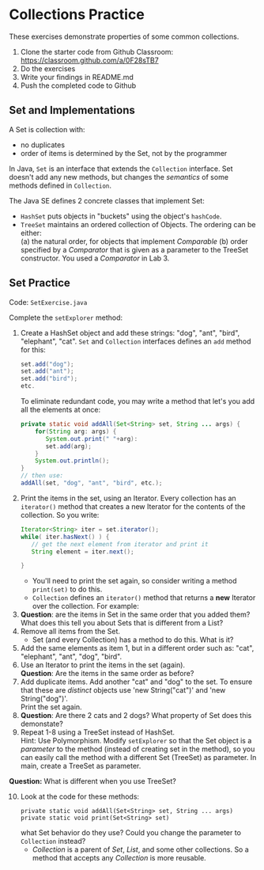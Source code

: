 # Collections Practice

These exercises demonstrate properties of some common collections.

1. Clone the starter code from Github Classroom: https://classroom.github.com/a/0F28sTB7
2. Do the exercises
3. Write your findings in README.md
4. Push the completed code to Github

## Set and Implementations

A Set is collection with:

* no duplicates
* order of items is determined by the Set, not by the programmer

In Java, `Set` is an interface that extends the `Collection` interface.  Set doesn't add any new methods, but changes the *semantics* of some methods defined in `Collection`.

The Java SE defines 2 concrete classes that implement Set:

* `HashSet` puts objects in "buckets" using the object's `hashCode`. 
* `TreeSet` maintains an ordered collection of Objects.  The ordering can be either:   
   (a) the natural order, for objects that implement *Comparable*
   (b) order specified by a *Comparator* that is given as a parameter to the TreeSet constructor.  You used a *Comparator* in Lab 3.
      
## Set Practice

Code: `SetExercise.java`

Complete the `setExplorer` method:

1. Create a HashSet<String> object and add these strings: "dog", "ant", "bird", "elephant", "cat".  `Set` and `Collection` interfaces defines an `add` method for this:
   ```java
   set.add("dog");
   set.add("ant");
   set.add("bird");
   etc.
   ```
   To eliminate redundant code, you may write a method that let's you add all the elements at once:
   ```java
   private static void addAll(Set<String> set, String ... args) {
       for(String arg: args) {
          System.out.print(" "+arg):
          set.add(arg);
       }
       System.out.println();
   }
   // then use:
   addAll(set, "dog", "ant", "bird", etc.);
   ```
2. Print the items in the set, using an Iterator. Every collection has an `iterator()` method that creates a new Iterator for the contents of the collection.  So you write:
   ```java
   Iterator<String> iter = set.iterator();
   while( iter.hasNext() ) {
      // get the next element from iterator and print it
      String element = iter.next();

   }
   ```
   * You'll need to print the set again, so consider writing a method `print(set)` to do this.
   * `Collection` defines an `iterator()` method that returns a **new** Iterator over the collection.  For example:
3. **Question**: are the items in Set in the same order that you added them?  What does this tell you about Sets that is different from a List?
4. Remove all items from the Set. 
    * Set (and every Collection) has a method to do this.  What is it?
5. Add the same elements as item 1, but in a different order such as:  "cat", "elephant", "ant", "dog", "bird".
6. Use an Iterator to print the items in the set (again).    
**Question**: Are the items in the same order as before?
7. Add duplicate items.  Add another "cat" and "dog" to the set.  To ensure that these are *distinct* objects use 'new String("cat")' and 'new String("dog")'.    
Print the set again.
8. **Question**: Are there 2 cats and 2 dogs?  What property of Set does this demonstate?
9. Repeat 1-8 using a TreeSet instead of HashSet.   
   Hint: Use Polymorphism.  Modify `setExplorer` so that the Set object is a *parameter* to the method (instead of creating set in the method), so you can easily call the method with a different Set (TreeSet) as parameter.  In main, create a TreeSet<String> as parameter.

**Question:** What is different when you use TreeSet?
		
10. Look at the code for these methods:
    ```
    private static void addAll(Set<String> set, String ... args)
    private static void print(Set<String> set)
    ```
    what Set behavior do they use?  Could you change the parameter to `Collection` instead? 
    * *Collection* is a parent of *Set*, *List*, and some other collections.  So a method that accepts any *Collection* is more reusable.
    



